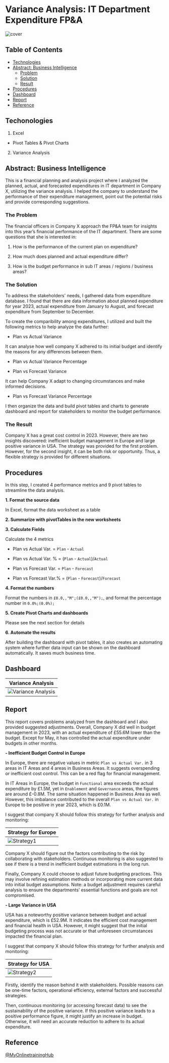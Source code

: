 # Variance Analysis: IT Department Expenditure FP&A
![cover](images/cover.png)
## Table of Contents
- [Technologies](#technologies)
- [Abstract: Business Intelligence](#abstract-business-intelligence)
    - [Problem](#the-problem)
    - [Solution](#the-solution)
    - [Result](#the-result)
- [Procedures](#procedures)
- [Dashboard](#dashboard)
- [Report](#report)
- [Reference](#reference)

## Techonologies

1. Excel
- Pivot Tables & Pivot Charts

2. Variance Analysis

## Abstract: Business Intelligence

This is a financial planning and analysis project where I analyzed the planned, actual, and forecasted expenditures in IT department in Company X, utilizing the variance analysis. I helped the company to understand the performance of their expenditure management, point out the potential risks and provide corresponding suggestions.

### The Problem
The financial officers in Company X approach the FP&A team for insights into this year’s financial performance of the IT department. There are some questions that she is interested in:

1. How is the performance of the current plan on expenditure?

2. How much does planned and actual expenditure differ?
  
3. How is the budget performance in sub IT areas / regions / business areas?

### The Solution
To address the stakeholders' needs, I gathered data from expenditure database. I found that there are data information about planned expenditure for year 2023, actual expenditure from January to August, and forecast expenditure from September to December.

To create the comparibility among expenditures, I utilized and built the following metrics to help analyze the data further:

- Plan vs Actual Variance

It can analyse how well company X adhered to its initial budget and identify the reasons for any differences between them.

- Plan vs Actual Variance Percentage

- Plan vs Forecast Variance

It can help Company X adapt to changing circumstances and make informed decisions.

- Plan vs Forecast Variance Percentage

I then organize the data and build pivot tables and charts to generate dashboard and report for stakeholders to monitor the budget performance.

### The Result

Company X has a great cost control in 2023. However, there are two insights discovered: inefficient budget management in Europe and large positive variance in USA. The strategy was provided for the first problem. However, for the second insight, it can be both risk or opportunity. Thus, a flexible strategy is provided for different situations.

## Procedures

In this step, I created 4 performance metrics and 9 pivot tables to streamline the data analysis.

**1. Format the source data**

In Excel, format the data worksheet as a table

**2. Summarize with pivotTables in the new worksheets**

**3. Calculate Fields**

Calculate the 4 metrics

- Plan vs Actual Var. = `Plan` - `Actual`

- Plan vs Actual Var. % = (`Plan` - `Actual`)/`Actual`

- Plan vs Forecast Var. = `Plan` - `Forecast`

- Plan vs Forecast Var.% = (`Plan` - `Forecast`)/`Forecast`

**4. Format the numbers**

Format the numbers in `£0.0,,"M";(£0.0,,"M");`, and format the percentage number in `0.0%;(0.0%);`

**5. Create Pivot Charts and dashboards**

Please see the next section for details

**6. Automate the results**

After building the dashboard with pivot tables, it also creates an automating system where further data input can be shown on the dashboard automatically. It saves much business time.

## Dashboard

|Variance Analysis|
|-------------|
|![Variance Analysis](images/Dashboard.png)|

## Report
This report covers problems analyzed from the dashboard and I also provided suggested adjustments. Overall, Company X did well in budget management in 2023, with an actual expenditure of £55.6M lower than the budget. Except for May, it has controlled the actual expenditure under budgets in other months.

**- Inefficient Budget Control in Europe**

In Europe, there are negative values in metric `Plan vs Actual Var.` in 3 areas in IT Areas and 4 areas in Business Areas. It suggests overspending or inefficient cost control. This can be a red flag for financial management.

In IT Areas in Europe, the budget in `Functional` area exceeds the actual expenditure by £1.5M, yet in `Enablement` and `Governance` areas, the figures are around £-0.8M. The same situation happened in Business Area as well. However, this imbalance contributed to the overall `Plan vs Actual Var.` in Europe to be positive in year 2023, which is £0.1M.

I suggest that company X should follow this strategy for further analysis and monitoring:

|Strategy for Europe|
|-------------|
|![Strategy1](images/Strategy1.png)|

Company X should figure out the factors contributing to the risk by collaborating with stakeholders. Continuous monitoring is also suggested to see if there is a trend in inefficient budget estimations in the long run.

Finally, Company X could choose to adjust future budgeting practices. This may involve refining estimation methods or incorporating more current data into initial budget assumptions. Note: a budget adjustment requires careful analysis to ensure the departments’ essential functions and goals are not compromised.

**- Large Variance in USA**

USA has a noteworthy positive variance between budget and actual expenditure, which is £52.9M. It indicates the efficient cost management and financial health in USA. However, it might suggest that the initial budgeting process was not accurate or that unforeseen circumstances impacted the financial plan.

I suggest that company X should follow this strategy for further analysis and monitoring:

|Strategy for USA|
|-------------|
|![Strategy2](images/Strategy2.png)|

Firstly, identify the reason behind it with stakeholders. Possible reasons can be one-time factors, operational efficiency, external factors and successful strategies.

Then, continuous monitoring (or accessing forecast data) to see the sustainability of the positive variance. If this positive variance leads to a positive performance figure, it might justify an increase in budget. Otherwise, it will need an accurate reduction to adhere to its actual expenditure.

## Reference
[@MyOnlinetrainingHub](https://www.youtube.com/watch?v=_PlBRWc0RlI&ab_channel=MyOnlineTrainingHub)